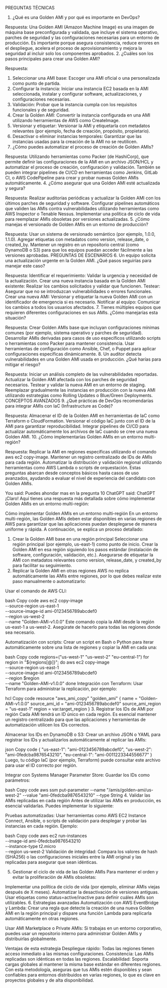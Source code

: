 PREGUNTAS TÉCNICAS
1. ¿Qué es una Golden AMI y por qué es importante en DevOps?

Respuesta:
Una Golden AMI (Amazon Machine Image) es una imagen de máquina base preconfigurada y validada, que incluye el sistema operativo, parches de seguridad y las configuraciones necesarias para un entorno de producción. Es importante porque asegura consistencia, reduce errores en el despliegue, acelera el proceso de aprovisionamiento y mejora la seguridad al incluir solo los componentes aprobados.
2. ¿Cuáles son los pasos principales para crear una Golden AMI?

Respuesta:
1. Seleccionar una AMI base: Escoger una AMI oficial o una personalizada como punto de partida.
2. Configurar la instancia: Iniciar una instancia EC2 basada en la AMI seleccionada, instalar y configurar software, actualizaciones, y configuraciones necesarias.
3. Validación: Probar que la instancia cumpla con los requisitos funcionales y de seguridad.
4. Crear la Golden AMI: Convertir la instancia configurada en una AMI utilizando herramientas de AWS como CreateImage.
5. Versionar y etiquetar: Versionar la AMI y etiquetarla con metadatos relevantes (por ejemplo, fecha de creación, propósito, propietario).
6. Desactivar o eliminar instancias temporales: Garantizar que las instancias usadas para la creación de la AMI no se reutilicen.
3. ¿Cómo puedes automatizar el proceso de creación de Golden AMIs?

Respuesta:
Utilizando herramientas como Packer (de HashiCorp), que permite definir las configuraciones de la AMI en un archivo JSON/HCL y automatizar el proceso de creación, configuración y validación. También se pueden integrar pipelines de CI/CD en herramientas como Jenkins, GitLab CI, o AWS CodePipeline para crear y probar nuevas Golden AMIs automáticamente.
4. ¿Cómo asegurar que una Golden AMI esté actualizada y segura?

Respuesta:
Realizar auditorías periódicas y actualizar la Golden AMI con los últimos parches de seguridad y software.
Configurar pipelines automáticos que validen las AMIs contra vulnerabilidades utilizando herramientas como AWS Inspector o Tenable Nessus.
Implementar una política de ciclo de vida para reemplazar AMIs obsoletas por versiones actualizadas.
5. ¿Cómo manejas el versionado de Golden AMIs en un entorno de producción?

Respuesta:
Usar un sistema de versionado semántico (por ejemplo, 1.0.0, 1.1.0).
Agregar etiquetas con metadatos como version, release_date, o created_by.
Mantener un registro en un repositorio central (como DynamoDB o S3) para que los equipos puedan acceder fácilmente a las versiones aprobadas.
PREGUNTAS DE ESCENARIOS
6. Un equipo solicita una actualización urgente en la Golden AMI. ¿Qué pasos seguirías para manejar este caso?

Respuesta:
Identificar el requerimiento: Validar la urgencia y necesidad de la actualización.
Crear una nueva instancia basada en la Golden AMI existente: Realizar los cambios solicitados y validar que funcionen.
Testear: Asegurar que no se introduzcan vulnerabilidades o errores funcionales.
Crear una nueva AMI: Versionar y etiquetar la nueva Golden AMI con un identificador de emergencia si es necesario.
Notificar al equipo: Comunicar los cambios a todos los usuarios afectados.
7. Tienes múltiples equipos que requieren diferentes configuraciones en sus AMIs. ¿Cómo manejarías esta situación?

Respuesta:
Crear Golden AMIs base que incluyan configuraciones mínimas comunes (por ejemplo, sistema operativo y parches de seguridad).
Desarrollar AMIs derivadas para casos de uso específicos utilizando scripts o herramientas como Packer para mantener consistencia.
Usar herramientas de configuración como Ansible, Chef, o Puppet para aplicar configuraciones específicas dinámicamente.
8. Un auditor detecta vulnerabilidades en una Golden AMI usada en producción. ¿Qué harías para mitigar el riesgo?

Respuesta:
Iniciar un análisis completo de las vulnerabilidades reportadas.
Actualizar la Golden AMI afectada con los parches de seguridad necesarios.
Testear y validar la nueva AMI en un entorno de staging.
Reemplazar gradualmente las instancias en producción con la nueva AMI utilizando estrategias como Rolling Updates o Blue/Green Deployments.
CONCEPTOS AVANZADOS
9. ¿Qué prácticas de DevOps recomendarías para integrar AMIs con IaC (Infrastructure as Code)?

Respuesta:
Almacenar el ID de la Golden AMI en herramientas de IaC como Terraform o CloudFormation.
Versionar el código IaC junto con el ID de la AMI para garantizar reproducibilidad.
Integrar pipelines de CI/CD para actualizar automáticamente los archivos de IaC cuando se cree una nueva Golden AMI.
10. ¿Cómo implementarías Golden AMIs en un entorno multi-región?

Respuesta:
Replicar la AMI en regiones específicas utilizando el comando aws ec2 copy-image.
Mantener un registro centralizado de IDs de AMIs para cada región.
Automatizar la distribución y validación regional utilizando herramientas como AWS Lambda o scripts de orquestación.
Estas preguntas abarcan desde conceptos básicos hasta casos de uso avanzados, ayudando a evaluar el nivel de experiencia del candidato con Golden AMIs.






You said:
Puedes ahondar mas en la pregunta 10
ChatGPT said:
ChatGPT
¡Claro! Aquí tienes una respuesta más detallada sobre cómo implementar Golden AMIs en un entorno multi-región:

Cómo implementar Golden AMIs en un entorno multi-región
En un entorno multi-región, las Golden AMIs deben estar disponibles en varias regiones de AWS para garantizar que las aplicaciones puedan desplegarse de manera uniforme y rápida. A continuación, se explica un proceso detallado:

1. Crear la Golden AMI base en una región principal
Seleccionar una región principal (por ejemplo, us-east-1) como punto de inicio.
Crear la Golden AMI en esa región siguiendo los pasos estándar (instalación de software, configuración, validación, etc.).
Asegurarse de etiquetar la AMI con metadatos relevantes como version, release_date, y created_by para facilitar su seguimiento.
2. Replicar la Golden AMI en otras regiones
AWS no replica automáticamente las AMIs entre regiones, por lo que debes realizar este paso manualmente o automatizarlo:

Usar el comando de AWS CLI:

bash
Copy code
aws ec2 copy-image \
    --source-region us-east-1 \
    --source-image-id ami-0123456789abcdef0 \
    --region us-west-2 \
    --name "Golden-AMI-v1.0.0"
Este comando copia la AMI desde la región us-east-1 a us-west-2. Asegúrate de hacerlo para todas las regiones donde sea necesario.

Automatización con scripts: Crear un script en Bash o Python para iterar automáticamente sobre una lista de regiones y copiar la AMI en cada una:

bash
Copy code
regions=("us-west-1" "us-west-2" "eu-central-1")
for region in "${regions[@]}"; do
    aws ec2 copy-image \
        --source-region us-east-1 \
        --source-image-id ami-0123456789abcdef0 \
        --region $region \
        --name "Golden-AMI-v1.0.0"
done
Integración con Terraform: Usar Terraform para administrar la replicación, por ejemplo:

hcl
Copy code
resource "aws_ami_copy" "golden_ami" {
  name              = "Golden-AMI-v1.0.0"
  source_ami_id     = "ami-0123456789abcdef0"
  source_ami_region = "us-east-1"
  region            = var.target_region
}
3. Registrar los IDs de AMI por región
Cada AMI tendrá un ID único en cada región. Es esencial mantener un registro centralizado para que las aplicaciones y herramientas de automatización utilicen los IDs correctos.

Almacenar los IDs en DynamoDB o S3:
Crear un archivo JSON o YAML para registrar los IDs y actualizarlos automáticamente al replicar las AMIs:

json
Copy code
{
  "us-east-1": "ami-0123456789abcdef0",
  "us-west-2": "ami-0fedcba9876543210",
  "eu-central-1": "ami-0011223344556677"
}
Luego, tu código IaC (por ejemplo, Terraform) puede consultar este archivo para usar el ID correcto por región.

Integrar con Systems Manager Parameter Store:
Guardar los IDs como parámetros:

bash
Copy code
aws ssm put-parameter --name "/amis/golden-ami/us-west-2" --value "ami-0fedcba9876543210" --type String
4. Validar las AMIs replicadas en cada región
Antes de utilizar las AMIs en producción, es esencial validarlas. Puedes implementar lo siguiente:

Pruebas automatizadas:
Usar herramientas como AWS EC2 Instance Connect, Ansible, o scripts de validación para desplegar y probar las instancias en cada región.
Ejemplo:

bash
Copy code
aws ec2 run-instances \
    --image-id ami-0fedcba9876543210 \
    --instance-type t2.micro \
    --region us-west-2
Validación de integridad:
Compara los valores de hash (SHA256) o las configuraciones iniciales entre la AMI original y las replicadas para asegurar que sean idénticas.

5. Gestionar el ciclo de vida de las Golden AMIs
Para mantener el orden y evitar la proliferación de AMIs obsoletas:

Implementar una política de ciclo de vida (por ejemplo, eliminar AMIs viejas después de X meses).
Automatizar la desactivación de versiones antiguas.
Usar etiquetas como status=active/inactive para definir cuáles AMIs son utilizables.
6. Estrategias avanzadas
Automatización con AWS EventBridge y Lambda:
Crear una regla que detecte la creación de una nueva Golden AMI en la región principal y dispare una función Lambda para replicarla automáticamente en otras regiones.

Usar AMI Marketplace o Private AMIs:
Si trabajas en un entorno corporativo, puedes usar un repositorio interno para administrar Golden AMIs y distribuirlas globalmente.

Ventajas de esta estrategia
Despliegue rápido: Todas las regiones tienen acceso inmediato a las mismas configuraciones.
Consistencia: Las AMIs replicadas son idénticas en todas las regiones.
Escalabilidad: Soporta cargas globales al mantener la misma base estándar en diferentes regiones.
Con esta metodología, aseguras que tus AMIs estén disponibles y sean confiables para entornos distribuidos en varias regiones, lo que es clave en proyectos globales y de alta disponibilidad.
